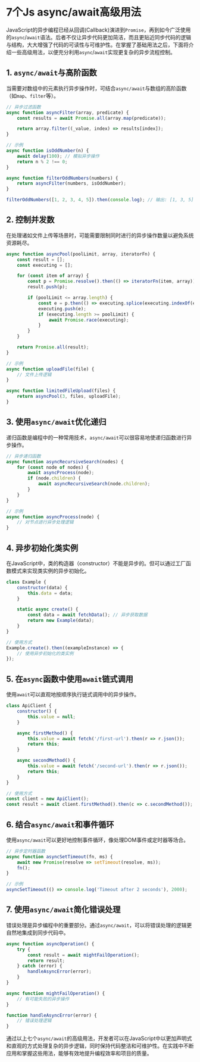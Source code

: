 # 7个Js async/await高级用法

JavaScript的异步编程已经从回调(Callback)演进到`Promise`，再到如今广泛使用的`async`/`await`语法。后者不仅让异步代码更加简洁，而且更贴近同步代码的逻辑与结构，大大增强了代码的可读性与可维护性。在掌握了基础用法之后，下面将介绍一些高级用法，以便充分利用`async`/`await`实现更复杂的异步流程控制。

## 1. `async/await`与高阶函数

当需要对数组中的元素执行异步操作时，可结合`async/await`与数组的高阶函数（如`map`、`filter`等）。

```javascript
// 异步过滤函数
async function asyncFilter(array, predicate) {
    const results = await Promise.all(array.map(predicate));

    return array.filter((_value, index) => results[index]);
}

// 示例
async function isOddNumber(n) {
    await delay(100); // 模拟异步操作
    return n % 2 !== 0;
}

async function filterOddNumbers(numbers) {
    return asyncFilter(numbers, isOddNumber);
}

filterOddNumbers([1, 2, 3, 4, 5]).then(console.log); // 输出: [1, 3, 5]
```

## 2. 控制并发数

在处理诸如文件上传等场景时，可能需要限制同时进行的异步操作数量以避免系统资源耗尽。

```javascript
async function asyncPool(poolLimit, array, iteratorFn) {
    const result = [];
    const executing = [];

    for (const item of array) {
        const p = Promise.resolve().then(() => iteratorFn(item, array));
        result.push(p);

        if (poolLimit <= array.length) {
            const e = p.then(() => executing.splice(executing.indexOf(e), 1));
            executing.push(e);
            if (executing.length >= poolLimit) {
                await Promise.race(executing);
            }
        }
    }

    return Promise.all(result);
}

// 示例
async function uploadFile(file) {
    // 文件上传逻辑
}

async function limitedFileUpload(files) {
    return asyncPool(3, files, uploadFile);
}
```

## 3. 使用`async/await`优化递归

递归函数是编程中的一种常用技术，`async/await`可以很容易地使递归函数进行异步操作。

```javascript
// 异步递归函数
async function asyncRecursiveSearch(nodes) {
    for (const node of nodes) {
        await asyncProcess(node);
        if (node.children) {
            await asyncRecursiveSearch(node.children);
        }
    }
}

// 示例
async function asyncProcess(node) {
    // 对节点进行异步处理逻辑
}
```

## 4. 异步初始化类实例

在JavaScript中，类的构造器（constructor）不能是异步的。但可以通过工厂函数模式来实现类实例的异步初始化。

```javascript
class Example {
    constructor(data) {
        this.data = data;
    }

    static async create() {
        const data = await fetchData(); // 异步获取数据
        return new Example(data);
    }
}

// 使用方式
Example.create().then((exampleInstance) => {
    // 使用异步初始化的类实例
});
```

## 5. 在`async`函数中使用`await`链式调用

使用`await`可以直观地按顺序执行链式调用中的异步操作。

```javascript
class ApiClient {
    constructor() {
        this.value = null;
    }

    async firstMethod() {
        this.value = await fetch('/first-url').then(r => r.json());
        return this;
    }

    async secondMethod() {
        this.value = await fetch('/second-url').then(r => r.json());
        return this;
    }
}

// 使用方式
const client = new ApiClient();
const result = await client.firstMethod().then(c => c.secondMethod());
```

## 6. 结合`async/await`和事件循环

使用`async/await`可以更好地控制事件循环，像处理DOM事件或定时器等场合。

```javascript
// 异步定时器函数
async function asyncSetTimeout(fn, ms) {
    await new Promise(resolve => setTimeout(resolve, ms));
    fn();
}

// 示例
asyncSetTimeout(() => console.log('Timeout after 2 seconds'), 2000);
```

## 7. 使用`async/await`简化错误处理

错误处理是异步编程中的重要部分。通过`async/await`，可以将错误处理的逻辑更自然地集成到同步代码中。

```javascript
async function asyncOperation() {
    try {
        const result = await mightFailOperation();
        return result;
    } catch (error) {
        handleAsyncError(error);
    }
}

async function mightFailOperation() {
    // 有可能失败的异步操作
}

function handleAsyncError(error) {
    // 错误处理逻辑
}
```

通过以上七个`async/await`的高级用法，开发者可以在JavaScript中以更加声明式和直观的方式处理复杂的异步逻辑，同时保持代码整洁和可维护性。在实践中不断应用和掌握这些用法，能够有效地提升编程效率和项目的质量。